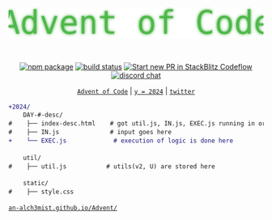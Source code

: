 <p align="center">
  <a href=https://an-alch3mist.github.io/Advent/"" target="_blank" rel="noopener noreferrer">
    <img  src="https://github.com/an-alch3mist/Advent/blob/main/readme/advent%20of%20code.svg" alt="PixiJS logo">
  </a>
</p>
<br/>
<p align="center">
  <a href="https://npmjs.com/package/pixi.js"><img src="https://img.shields.io/npm/v/pixi.js.svg" alt="npm package"></a>
  <a href="https://github.com/pixijs/pixijs/actions/workflows/release.yml"><img src="https://github.com/pixijs/pixijs/actions/workflows/release.yml/badge.svg" alt="build status"></a>
  <a href="https://opencollective.com/pixijs/tiers/badge.svg"><img src="https://opencollective.com/pixijs/tiers/badge.svg" alt="Start new PR in StackBlitz Codeflow"></a>
  <a href="https://discord.gg/QrnxmQUPGV"><img src="https://img.shields.io/badge/chat-discord-blue?style=flat&logo=discord" alt="discord chat"></a>
</p>
<p align="center">
 <a href="https://adventofcode.com/"><code>Advent of Code</code></a> | <a href="https://github.com/an-alch3mist/Advent/tree/main/2024"><code>y = 2024</code></a>  | <a href="https://x.com/Marching_Tetrod"><code>twitter</code></a>
</p>


```diff
+2024/
    DAY-#-desc/
#    ├── index-desc.html    # got util.js, IN.js, EXEC.js running in order         
#    ├── IN.js              # input goes here
+    └── EXEC.js             # execution of logic is done here
    
    util/
#    ├── util.js           # utils(v2, U) are stored here

    static/
#    ├── style.css
```

<!--
- text in red
+ text in green
! text in orange
# text in gray
@@ text in purple (and bold)@@
-->
[```an-alch3mist.github.io/Advent/```](https://an-alch3mist.github.io/Advent/)
